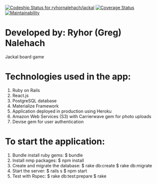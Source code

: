 [ ![Codeship Status for ryhornalehach/jackal](https://app.codeship.com/projects/a9c580b0-cfd6-0135-a119-523bd0538b6a/status?branch=master)](https://app.codeship.com/projects/262268)
[![Coverage Status](https://coveralls.io/repos/github/ryhornalehach/jackal/badge.svg?branch=master)](https://coveralls.io/github/ryhornalehach/jackal?branch=master)
[![Maintainability](https://api.codeclimate.com/v1/badges/86b1388238faf3667f88/maintainability)](https://codeclimate.com/github/ryhornalehach/jackal/maintainability)

# Developed by: Ryhor (Greg) Nalehach
Jackal board game

# Technologies used in the app:
  1. Ruby on Rails
  2. React.js
  3. PostgreSQL database
  4. Materialize Framework
  5. Application deployed in production using Heroku
  6. Amazon Web Services (S3) with Carrierwave gem for photo uploads
  7. Devise gem for user authentication

# To start the application:
  1. Bundle install ruby gems:
    $ bundle
  2. Install nmp packages:
    $ npm install
  3. Create and migrate the database:
    $ rake db:create
    $ rake db:migrate
  4. Start the server:
    $ rails s
    $ npm start
  5. Test with Rspec:
    $ rake db:test:prepare
    $ rake
